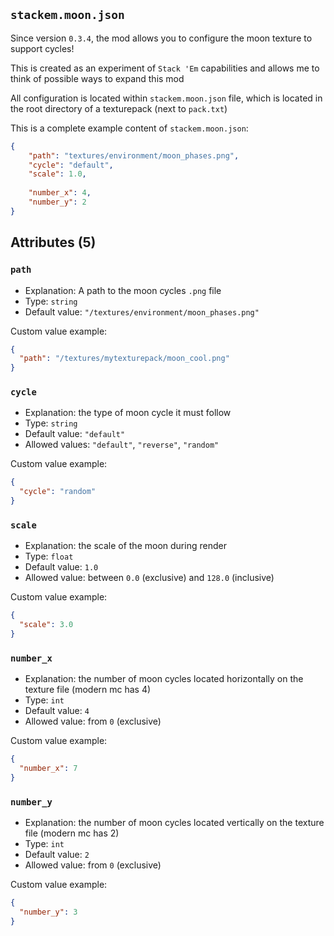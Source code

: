 ## `stackem.moon.json`

Since version `0.3.4`, the mod allows you to configure the moon texture to support cycles!

This is created as an experiment of `Stack 'Em` capabilities and allows me to think of possible ways to expand this mod

All configuration is located within `stackem.moon.json` file, which is located in the root directory of a texturepack (next to `pack.txt`)

This is a complete example content of `stackem.moon.json`:
```json
{
	"path": "textures/environment/moon_phases.png",
	"cycle": "default",
	"scale": 1.0,
	
	"number_x": 4,
	"number_y": 2
}
```

## Attributes (5)

### `path`
- Explanation: A path to the moon cycles `.png` file
- Type: `string`
- Default value: `"/textures/environment/moon_phases.png"`

Custom value example:
```json
{
  "path": "/textures/mytexturepack/moon_cool.png"
}
```

### `cycle`
- Explanation: the type of moon cycle it must follow
- Type: `string`
- Default value: `"default"`
- Allowed values: `"default"`, `"reverse"`, `"random"`

Custom value example:
```json
{
  "cycle": "random"
}
```

### `scale`
- Explanation: the scale of the moon during render
- Type: `float`
- Default value: `1.0`
- Allowed value: between `0.0` (exclusive) and `128.0` (inclusive)

Custom value example:
```json
{
  "scale": 3.0
}
```

### `number_x`
- Explanation: the number of moon cycles located horizontally on the texture file (modern mc has 4)
- Type: `int`
- Default value: `4`
- Allowed value: from `0` (exclusive)

Custom value example:
```json
{
  "number_x": 7
}
```

### `number_y`
- Explanation: the number of moon cycles located vertically on the texture file (modern mc has 2)
- Type: `int`
- Default value: `2`
- Allowed value: from `0` (exclusive)

Custom value example:
```json
{
  "number_y": 3
}
```